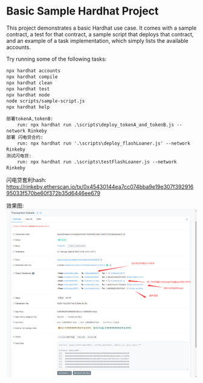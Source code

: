 # Basic Sample Hardhat Project

This project demonstrates a basic Hardhat use case. It comes with a sample contract, a test for that contract, a sample script that deploys that contract, and an example of a task implementation, which simply lists the available accounts.

Try running some of the following tasks:

```shell
npx hardhat accounts
npx hardhat compile
npx hardhat clean
npx hardhat test
npx hardhat node
node scripts/sample-script.js
npx hardhat help
```




```
部署tokenA,tokenB:
    run: npx hardhat run .\scripts\deploy_tokenA_and_tokenB.js --network Rinkeby
部署 闪电贷合约:
    run: npx hardhat run '.\scripts\deploy_flashLoaner.js' --network Rinkeby
测试闪电贷:
    run: npx hardhat run .\scripts\testFlashLoaner.js --network Rinkeby
```

闪电贷套利hash:
    https://rinkeby.etherscan.io/tx/0x45430144ea7cc074bba9e19e307f39291695033f570be60f372b35d6446ee679
  
效果图:
    ![Image text](./闪电贷最终效果图.png)
